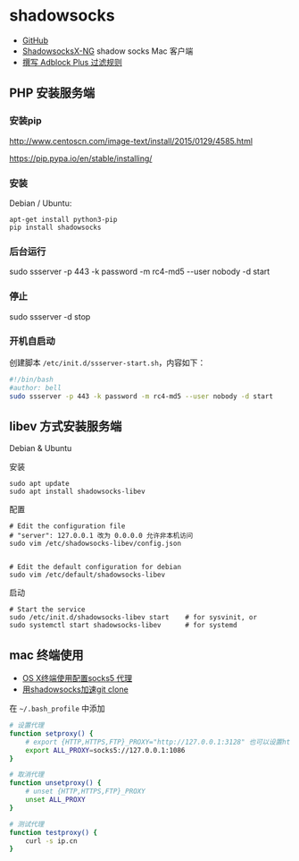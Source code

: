 # shadowsocks

* [GitHub](https://github.com/shadowsocks/shadowsocks/wiki)
* [ShadowsocksX-NG](https://github.com/shadowsocks/ShadowsocksX-NG) shadow socks Mac 客户端
* [撰写 Adblock Plus 过滤规则](https://adblockplus.org/zh_CN/filters)

## PHP 安装服务端

### 安装pip
<http://www.centoscn.com/image-text/install/2015/0129/4585.html>

https://pip.pypa.io/en/stable/installing/

### 安装

Debian / Ubuntu:

```
apt-get install python3-pip
pip install shadowsocks
```

### 后台运行

sudo ssserver -p 443 -k password -m rc4-md5 --user nobody -d start

### 停止

sudo ssserver -d stop

### 开机自启动

创建脚本 `/etc/init.d/ssserver-start.sh`，内容如下：

```sh
#!/bin/bash
#author: bell
sudo ssserver -p 443 -k password -m rc4-md5 --user nobody -d start
```

## libev 方式安装服务端

Debian & Ubuntu

安装

```
sudo apt update
sudo apt install shadowsocks-libev
```

配置

```
# Edit the configuration file
# "server": 127.0.0.1 改为 0.0.0.0 允许非本机访问
sudo vim /etc/shadowsocks-libev/config.json


# Edit the default configuration for debian
sudo vim /etc/default/shadowsocks-libev

```

启动
```
# Start the service
sudo /etc/init.d/shadowsocks-libev start    # for sysvinit, or
sudo systemctl start shadowsocks-libev      # for systemd
```

## mac 终端使用

* [OS X终端使用配置socks5 代理](http://www.jianshu.com/p/16d7275ec736)
* [用shadowsocks加速git clone](http://www.jianshu.com/p/024e535cbb53)

在 `~/.bash_profile` 中添加

```sh
# 设置代理
function setproxy() {
    # export {HTTP,HTTPS,FTP}_PROXY="http://127.0.0.1:3128" 也可以设置http代理
    export ALL_PROXY=socks5://127.0.0.1:1086
}

# 取消代理
function unsetproxy() {
    # unset {HTTP,HTTPS,FTP}_PROXY
    unset ALL_PROXY
}

# 测试代理
function testproxy() {
    curl -s ip.cn
}
```
